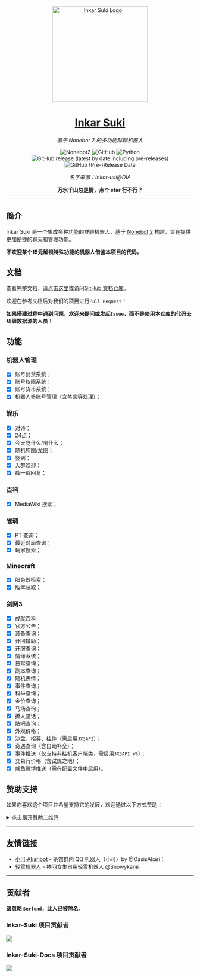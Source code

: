 <div align="center">

<img width="256" src="https://inkar-suki.codethink.cn/Inkar-Suki-Docs/img/Logo.jpg" alt="Inkar Suki Logo">

# [Inkar Suki](https://inkar-suki.codethink.cn)

_基于 Nonebot 2 的多功能群聊机器人_

![Nonebot2](https://img.shields.io/badge/Nonebot2-Release_v2.2.1-brightgreen)
![GitHub](https://img.shields.io/github/license/HornCopper/Inkar-Suki)
![Python](https://img.shields.io/badge/Python-3.10+-blue)
![GitHub release (latest by date including pre-releases)](https://img.shields.io/github/v/release/HornCopper/Inkar-Suki?include_prereleases)
![GitHub (Pre-)Release Date](https://img.shields.io/github/release-date-pre/HornCopper/Inkar-Suki)

_名字来源：Inkar-usi@DIA_

**万水千山总是情，点个 star 行不行？**

</div>

---

## 简介

Inkar Suki 是一个集成多种功能的群聊机器人，基于 [Nonebot 2](https://v2.nonebot.dev) 构建，旨在提供更加便捷的聊天和管理功能。

**不欢迎某个15元解锁特殊功能的机器人借鉴本项目的代码。**

## 文档

查看完整文档，请点击[这里](https://inkar-suki.codethink.cn/Inkar-Suki-Docs/)或访问[GitHub 文档仓库](https://github.com/HornCopper/Inkar-Suki-Docs)。

欢迎在参考文档后对我们的项目进行`Pull Request`！

**如果搭建过程中遇到问题，欢迎来提问或发起`Issue`，而不是使用本仓库的代码去纠缠数据源的人员！**

## 功能

### 机器人管理

- [x] 账号封禁系统；
- [x] 账号权限系统；
- [x] 账号货币系统；
- [x] 机器人多账号管理（含禁言等处理）；

### 娱乐

- [x] 对诗；
- [x] 24点；
- [x] 今天吃什么/喝什么；
- [x] 随机狗图/龙图；
- [x] 签到；
- [x] 入群欢迎；
- [x] 戳一戳回复；

### 百科

- [x] MediaWiki 搜索；

### 雀魂

- [x] PT 查询；
- [x] 最近对局查询；
- [x] 玩家搜索；

### Minecraft

- [x] 服务器检索；
- [x] 版本获取；

### 剑网3

- [x] 成就百科
- [x] 官方公告；
- [x] 装备查询；
- [x] 开团辅助；
- [x] 开服查询；
- [x] 情缘系统；
- [x] 日常查询；
- [x] 副本查询；
- [x] 随机表情；
- [x] 事件查询；
- [x] 科举查询；
- [x] 金价查询；
- [x] 马场查询；
- [x] 撩人骚话；
- [x] 贴吧查询；
- [x] 外观价格；
- [x] 沙盘、招募、挂件（需启用`JX3API`）；
- [x] 奇遇查询（含自助补全）；
- [x] 事件推送（仅支持非挂机客户端类，需启用`JX3API WS`）；
- [x] 交易行价格（含试炼之地）；
- [x] 咸鱼微博推送（需在配置文件中启用）。

## 赞助支持

如果你喜欢这个项目并希望支持它的发展，欢迎通过以下方式赞助：

<details>
<summary>点击展开赞助二维码</summary>

<img src="https://inkar-suki.codethink.cn/Inkar-Suki-Docs/img/wechat_donate.jpg" height="300" alt="微信收款码">
<img src="https://inkar-suki.codethink.cn/Inkar-Suki-Docs/img/alipay_donate.png" height="300" alt="支付宝收款码">

</details>

---

## 友情链接

- [小可·Akaribot](https://github.com/Teahouse-Studios/akari-bot) - 茶馆群内 QQ 机器人（小可）by @OasisAkari；
- [轻雪机器人](https://bot.liteyuki.icu) - 神羽女生自用轻雪机器人 @Snowykami。

---

## 贡献者

**请忽略 `Serfend`，此人已被除名。**

### Inkar-Suki 项目贡献者

[![][contrib-image_iks]][contrib-link_iks]

### Inkar-Suki-Docs 项目贡献者

[![][contrib-image_iksdocs]][contrib-link_iksdocs]

[contrib-image_iks]: https://contrib.rocks/image?repo=HornCopper/Inkar-Suki

[contrib-link_iks]: https://github.com/HornCopper/Inkar-Suki/graphs/contributors

[contrib-image_iksdocs]: https://contrib.rocks/image?repo=codethink-cn/Inkar-Suki-Docs

[contrib-link_iksdocs]: https://github.com/codethink-cn/Inkar-Suki-Docs/graphs/contributors
